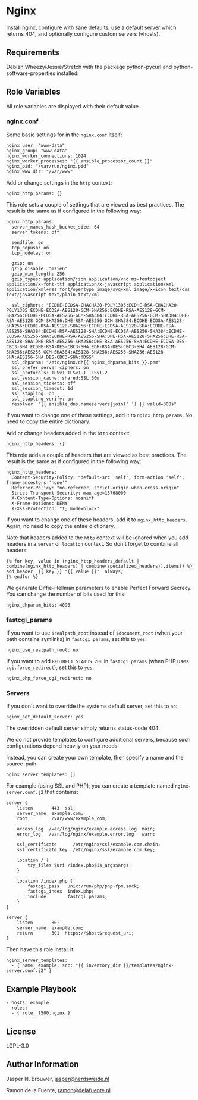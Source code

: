 Nginx
=====

Install nginx, configure with sane defaults, use a default server which returns 404, and optionally configure custom servers (vhosts).

Requirements
------------

Debian Wheezy/Jessie/Stretch with the package python-pycurl and python-software-properties installed.

Role Variables
--------------

All role variables are displayed with their default value.

### nginx.conf

Some basic settings for in the `nginx.conf` itself:

    nginx_user: "www-data"
    nginx_group: "www-data"
    nginx_worker_connections: 1024
    nginx_worker_processes: "{{ ansible_processor_count }}"
    nginx_pid: "/var/run/nginx.pid"
    nginx_www_dir: "/var/www"

Add or change settings in the `http` context:

    nginx_http_params: {}

This role sets a couple of settings that are viewed as best practices.
The result is the same as if configured in the following way:

    nginx_http_params:
      server_names_hash_bucket_size: 64
      server_tokens: off

      sendfile: on
      tcp_nopush: on
      tcp_nodelay: on

      gzip: on
      gzip_disable: "msie6"
      gzip_min_length: 256
      gzip_types: application/json application/vnd.ms-fontobject application/x-font-ttf application/x-javascript application/xml application/xml+rss font/opentype image/svg+xml image/x-icon text/css text/javascript text/plain text/xml

      ssl_ciphers: "ECDHE-ECDSA-CHACHA20-POLY1305:ECDHE-RSA-CHACHA20-POLY1305:ECDHE-ECDSA-AES128-GCM-SHA256:ECDHE-RSA-AES128-GCM-SHA256:ECDHE-ECDSA-AES256-GCM-SHA384:ECDHE-RSA-AES256-GCM-SHA384:DHE-RSA-AES128-GCM-SHA256:DHE-RSA-AES256-GCM-SHA384:ECDHE-ECDSA-AES128-SHA256:ECDHE-RSA-AES128-SHA256:ECDHE-ECDSA-AES128-SHA:ECDHE-RSA-AES256-SHA384:ECDHE-RSA-AES128-SHA:ECDHE-ECDSA-AES256-SHA384:ECDHE-ECDSA-AES256-SHA:ECDHE-RSA-AES256-SHA:DHE-RSA-AES128-SHA256:DHE-RSA-AES128-SHA:DHE-RSA-AES256-SHA256:DHE-RSA-AES256-SHA:ECDHE-ECDSA-DES-CBC3-SHA:ECDHE-RSA-DES-CBC3-SHA:EDH-RSA-DES-CBC3-SHA:AES128-GCM-SHA256:AES256-GCM-SHA384:AES128-SHA256:AES256-SHA256:AES128-SHA:AES256-SHA:DES-CBC3-SHA:!DSS"
      ssl_dhparam: "/etc/nginx/dh{{ nginx_dhparam_bits }}.pem"
      ssl_prefer_server_ciphers: on
      ssl_protocols: TLSv1 TLSv1.1 TLSv1.2
      ssl_session_cache: shared:SSL:50m
      ssl_session_tickets: off
      ssl_session_timeout: 1d
      ssl_stapling: on
      ssl_stapling_verify: on
      resolver: "{{ ansible_dns.nameservers|join(' ') }} valid=300s"

If you want to change one of these settings, add it to `nginx_http_params`.
No need to copy the entire dictionary.

Add or change headers added in the `http` context:

    nginx_http_headers: {}

This role adds a couple of headers that are viewed as best practices.
The result is the same as if configured in the following way:

    nginx_http_headers:
      Content-Security-Policy: "default-src 'self'; form-action 'self'; frame-ancestors 'none'"
      Referrer-Policy: "no-referrer, strict-origin-when-cross-origin"
      Strict-Transport-Security: max-age=15768000
      X-Content-Type-Options: nosniff
      X-Frame-Options: DENY
      X-Xss-Protection: "1; mode=block"

If you want to change one of these headers, add it to `nginx_http_headers`.
Again, no need to copy the entire dictionary.

Note that headers added to the `http` context will be ignored when you add headers in a `server` or `location` context.
So don't forget to combine all headers:

    {% for key, value in (nginx_http_headers_default | combine(nginx_http_headers) | combine(specialized_headers)).items() %}
    add_header  {{ key }} "{{ value }}"  always;
    {% endfor %}

We generate Diffie-Hellman parameters to enable Perfect Forward Secrecy.
You can change the number of bits used for this:

    nginx_dhparam_bits: 4096

### fastcgi_params

If you want to use `$realpath_root` instead of `$document_root` (when your path contains symlinks) in `fastcgi_params`, set this to `yes`:

    nginx_use_realpath_root: no

If you want to add `REDIRECT_STATUS 200` in `fastcgi_params` (when PHP uses `cgi.force_redirect`), set this to `yes`:

    nginx_php_force_cgi_redirect: no

### Servers

If you don't want to override the systems default server, set this to `no`:

    nginx_set_default_server: yes

The overridden default server simply returns status-code 404.

We do not provide templates to configure additional servers, because such configurations depend heavily on your needs.

Instead, you can create your own template, then specify a name and the source-path:

    nginx_server_templates: []

For example (using SSL and PHP), you can create a template named `nginx-server.conf.j2` that contains:

    server {
        listen       443  ssl;
        server_name  example.com;
        root         /var/www/example_com;

        access_log  /var/log/nginx/example.access.log  main;
        error_log   /var/log/nginx/example.error.log   warn;

        ssl_certificate      /etc/nginx/ssl/example.com.chain;
        ssl_certificate_key  /etc/nginx/ssl/example.com.key;

        location / {
            try_files $uri /index.php$is_args$args;
        }

        location /index.php {
            fastcgi_pass   unix:/run/php/php-fpm.sock;
            fastcgi_index  index.php;
            include        fastcgi_params;
        }
    }

    server {
        listen       80;
        server_name  example.com;
        return       301  https://$host$request_uri;
    }

Then have this role install it:

    nginx_server_templates:
      - { name: example, src: "{{ inventory_dir }}/templates/nginx-server.conf.j2" }

Example Playbook
----------------

    - hosts: example
      roles:
      - { role: f500.nginx }

License
-------

LGPL-3.0

Author Information
------------------

Jasper N. Brouwer, jasper@nerdsweide.nl

Ramon de la Fuente, ramon@delafuente.nl
